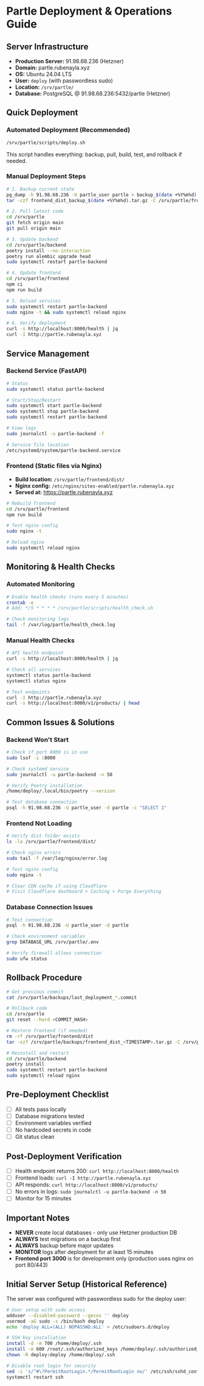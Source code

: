 # Partle Deployment & Operations Guide

## Server Infrastructure
- **Production Server:** 91.98.68.236 (Hetzner)
- **Domain:** partle.rubenayla.xyz
- **OS:** Ubuntu 24.04 LTS
- **User:** `deploy` (with passwordless sudo)
- **Location:** `/srv/partle/`
- **Database:** PostgreSQL @ 91.98.68.236:5432/partle (Hetzner)

## Quick Deployment

### Automated Deployment (Recommended)
```bash
/srv/partle/scripts/deploy.sh
```
This script handles everything: backup, pull, build, test, and rollback if needed.

### Manual Deployment Steps
```bash
# 1. Backup current state
pg_dump -h 91.98.68.236 -U partle_user partle > backup_$(date +%Y%m%d).sql
tar -czf frontend_dist_backup_$(date +%Y%m%d).tar.gz -C /srv/partle/frontend dist

# 2. Pull latest code
cd /srv/partle
git fetch origin main
git pull origin main

# 3. Update backend
cd /srv/partle/backend
poetry install --no-interaction
poetry run alembic upgrade head
sudo systemctl restart partle-backend

# 4. Update frontend
cd /srv/partle/frontend
npm ci
npm run build

# 5. Reload services
sudo systemctl restart partle-backend
sudo nginx -t && sudo systemctl reload nginx

# 6. Verify deployment
curl -s http://localhost:8000/health | jq
curl -I http://partle.rubenayla.xyz
```

## Service Management

### Backend Service (FastAPI)
```bash
# Status
sudo systemctl status partle-backend

# Start/Stop/Restart
sudo systemctl start partle-backend
sudo systemctl stop partle-backend
sudo systemctl restart partle-backend

# View logs
sudo journalctl -u partle-backend -f

# Service file location
/etc/systemd/system/partle-backend.service
```

### Frontend (Static files via Nginx)
- **Build location:** `/srv/partle/frontend/dist/`
- **Nginx config:** `/etc/nginx/sites-enabled/partle.rubenayla.xyz`
- **Served at:** https://partle.rubenayla.xyz

```bash
# Rebuild frontend
cd /srv/partle/frontend
npm run build

# Test nginx config
sudo nginx -t

# Reload nginx
sudo systemctl reload nginx
```

## Monitoring & Health Checks

### Automated Monitoring
```bash
# Enable health checks (runs every 5 minutes)
crontab -e
# Add: */5 * * * * /srv/partle/scripts/health_check.sh

# Check monitoring logs
tail -f /var/log/partle/health_check.log
```

### Manual Health Checks
```bash
# API health endpoint
curl -s http://localhost:8000/health | jq

# Check all services
systemctl status partle-backend
systemctl status nginx

# Test endpoints
curl -I http://partle.rubenayla.xyz
curl -s http://localhost:8000/v1/products/ | head
```

## Common Issues & Solutions

### Backend Won't Start
```bash
# Check if port 8000 is in use
sudo lsof -i :8000

# Check systemd service
sudo journalctl -u partle-backend -n 50

# Verify Poetry installation
/home/deploy/.local/bin/poetry --version

# Test database connection
psql -h 91.98.68.236 -U partle_user -d partle -c "SELECT 1"
```

### Frontend Not Loading
```bash
# Verify dist folder exists
ls -la /srv/partle/frontend/dist/

# Check nginx errors
sudo tail -f /var/log/nginx/error.log

# Test nginx config
sudo nginx -t

# Clear CDN cache if using Cloudflare
# Visit Cloudflare dashboard > Caching > Purge Everything
```

### Database Connection Issues
```bash
# Test connection
psql -h 91.98.68.236 -U partle_user -d partle

# Check environment variables
grep DATABASE_URL /srv/partle/.env

# Verify firewall allows connection
sudo ufw status
```

## Rollback Procedure
```bash
# Get previous commit
cat /srv/partle/backups/last_deployment_*.commit

# Rollback code
cd /srv/partle
git reset --hard <COMMIT_HASH>

# Restore frontend (if needed)
rm -rf /srv/partle/frontend/dist
tar -xzf /srv/partle/backups/frontend_dist_<TIMESTAMP>.tar.gz -C /srv/partle/frontend

# Reinstall and restart
cd /srv/partle/backend
poetry install
sudo systemctl restart partle-backend
sudo systemctl reload nginx
```

## Pre-Deployment Checklist
- [ ] All tests pass locally
- [ ] Database migrations tested
- [ ] Environment variables verified
- [ ] No hardcoded secrets in code
- [ ] Git status clean

## Post-Deployment Verification
- [ ] Health endpoint returns 200: `curl http://localhost:8000/health`
- [ ] Frontend loads: `curl -I http://partle.rubenayla.xyz`
- [ ] API responds: `curl http://localhost:8000/v1/products/`
- [ ] No errors in logs: `sudo journalctl -u partle-backend -n 50`
- [ ] Monitor for 15 minutes

## Important Notes
- **NEVER** create local databases - only use Hetzner production DB
- **ALWAYS** test migrations on a backup first
- **ALWAYS** backup before major updates
- **MONITOR** logs after deployment for at least 15 minutes
- **Frontend port 3000** is for development only (production uses nginx on port 80/443)

## Initial Server Setup (Historical Reference)
The server was configured with passwordless sudo for the deploy user:
```bash
# User setup with sudo access
adduser --disabled-password --gecos '' deploy
usermod -aG sudo -s /bin/bash deploy
echo 'deploy ALL=(ALL) NOPASSWD:ALL' > /etc/sudoers.d/deploy

# SSH key installation
install -d -m 700 /home/deploy/.ssh
install -m 600 /root/.ssh/authorized_keys /home/deploy/.ssh/authorized_keys
chown -R deploy:deploy /home/deploy/.ssh

# Disable root login for security
sed -i 's/^#\?PermitRootLogin.*/PermitRootLogin no/' /etc/ssh/sshd_config
systemctl restart ssh
```